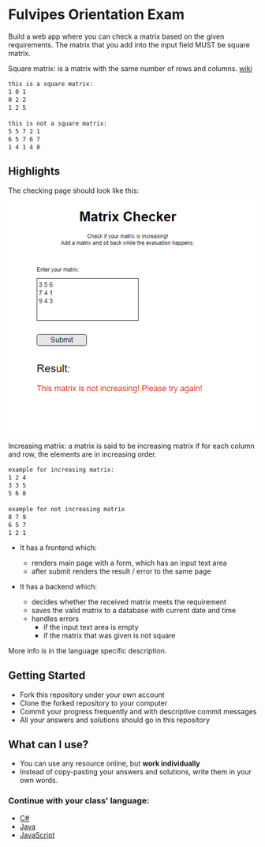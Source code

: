 # Fulvipes Orientation Exam

Build a web app where you can check a matrix based on the given requirements.
The matrix that you add into the input field MUST be square matrix.

Square matrix: is a matrix with the same number of rows and columns. [wiki](https://en.wikipedia.org/wiki/Square_matrix)

```
this is a square matrix:
1 0 1
0 2 2
1 2 5

this is not a square matrix:
5 5 7 2 1
6 5 7 6 7
1 4 1 4 8
```

## Highlights

The checking page should look like this:
![index](assets/index.png)

Increasing matrix: a matrix is said to be increasing matrix if for each column and row, the elements are in increasing order.

```
example for increasing matrix:
1 2 4
3 3 5
5 6 8

example for not increasing matrix
8 7 9
6 5 7
1 2 1
```

  - It has a frontend which:
    - renders main page with a form, which has an input text area
    - after submit renders the result / error to the same page


  - It has a backend which:
    - decides whether the received matrix meets the requirement
    - saves the valid matrix to a database with current date and time
    - handles errors
      - if the input text area is empty
      - if the matrix that was given is not square


More info is in the language specific description.

## Getting Started

 - Fork this repository under your own account
 - Clone the forked repository to your computer
 - Commit your progress frequently and with descriptive commit messages
 - All your answers and solutions should go in this repository

## What can I use?

 - You can use any resource online, but **work individually**
 - Instead of copy-pasting your answers and solutions, write them in your own words.

### Continue with your class' language:

 - [C#](javacs.md)
 - [Java](javacs.md)
 - [JavaScript](javascript.md)
